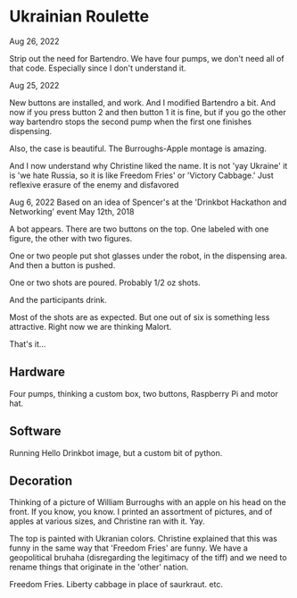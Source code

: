 # Ukrainian Roulette

Aug 26, 2022

Strip out the need for Bartendro. We have four pumps, we don't need all 
of that code. Especially since I don't understand it.

Aug 25, 2022

New buttons are installed, and work. And I modified Bartendro a bit. And 
now if you press button 2 and then button 1 it is fine, but if you 
go the other way bartendro stops the second pump when the first one
finishes dispensing.

Also, the case is beautiful. The Burroughs-Apple montage is amazing.

And I now understand why Christine liked the name. It is not 'yay
Ukraine' it is 'we hate Russia, so it is like Freedom Fries' or 
'Victory Cabbage.'  Just reflexive erasure of the enemy and disfavored

Aug 6, 2022
Based on an idea of Spencer's at the 'Drinkbot Hackathon and Networking'
event May 12th, 2018

A bot appears. There are two buttons on the top. One labeled with
one figure, the other with two figures.

One or two people put shot glasses under the robot, in the dispensing
area. And then a button is pushed.

One or two shots are poured. Probably 1/2 oz shots.

And the participants drink.

Most of the shots are as expected. But one out of six is something less
attractive. Right now we are thinking Malort.

That's it...

## Hardware

Four pumps, thinking a custom box, two buttons, Raspberry Pi and motor
hat.

## Software

Running Hello Drinkbot image, but a custom bit of python.



## Decoration

Thinking of a picture of William Burroughs with an apple on his head on
the front. If you know, you know. I printed an assortment of pictures, and of
apples at various sizes, and Christine ran with it. Yay.

The top is painted with Ukranian colors.  Christine explained that this was funny
in the same way that 'Freedom Fries' are funny. We have a geopolitical bruhaha (disregarding
the legitimacy of the tiff) and we need to rename things that originate in the 'other'
nation.

Freedom Fries. Liberty cabbage in place of saurkraut. etc.



